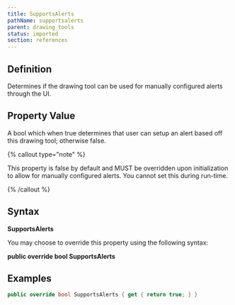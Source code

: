 ```yaml
---
title: SupportsAlerts
pathName: supportsalerts
parent: drawing_tools
status: imported
section: references
---
```


## Definition

Determines if the drawing tool can be used for manually configured alerts through the UI.

## Property Value

A bool which when true determines that user can setup an alert based off this drawing tool; otherwise false.

{% callout type="note" %}

This property is false by default and MUST be overridden upon initialization to allow for manually configured alerts. You cannot set this during run-time.

{% /callout %}

## Syntax

**SupportsAlerts**

You may choose to override this property using the following syntax:

**public override bool SupportsAlerts**

## Examples

```csharp
public override bool SupportsAlerts { get { return true; } }
```
